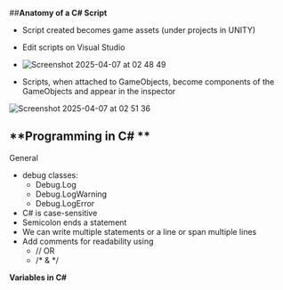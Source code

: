 ##**Anatomy of a C# Script**
- Script created becomes game assets (under projects in UNITY)
- Edit scripts on Visual Studio

- ![Screenshot 2025-04-07 at 02 48 49](https://github.com/user-attachments/assets/9c586329-b4cc-4c1f-ac58-f728e881975e)

- Scripts, when attached to GameObjects, become components of the GameObjects and appear in the inspector

![Screenshot 2025-04-07 at 02 51 36](https://github.com/user-attachments/assets/d3b8ac7f-78ea-4233-b8e0-b804f833f51a)

## **Programming in C# **
General
- debug classes:
    - Debug.Log
    - Debug.LogWarning
    - Debug.LogError
- C# is case-sensitive
- Semicolon ends a statement
- We can write multiple statements or a line or span multiple lines
- Add comments for readability using
  - // OR
  - /* & */

**Variables in C#**
